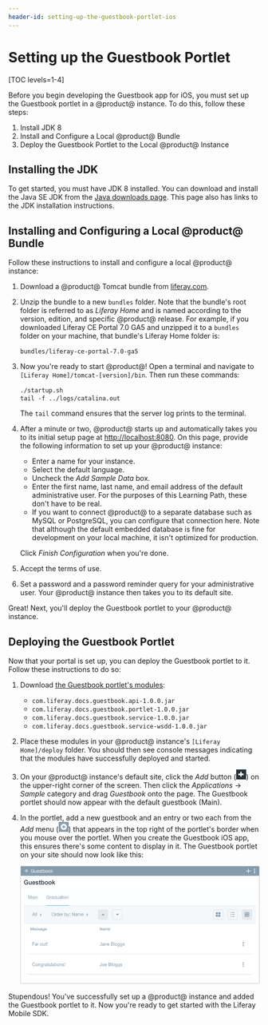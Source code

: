 ```yaml
---
header-id: setting-up-the-guestbook-portlet-ios
---
```


# Setting up the Guestbook Portlet

[TOC levels=1-4]

Before you begin developing the Guestbook app for iOS, you must set up the 
Guestbook portlet in a @product@ instance. To do this, follow these steps: 

1.  Install JDK 8
2.  Install and Configure a Local @product@ Bundle
3.  Deploy the Guestbook Portlet to the Local @product@ Instance

## Installing the JDK

To get started, you must have JDK 8 installed. You can download and install the 
Java SE JDK from the 
[Java downloads page](http://www.oracle.com/technetwork/java/javase/downloads/index.html). 
This page also has links to the JDK installation instructions. 

## Installing and Configuring a Local @product@ Bundle

Follow these instructions to install and configure a local @product@ instance:

1.  Download a @product@ Tomcat bundle from 
    [liferay.com](https://www.liferay.com/). 

2.  Unzip the bundle to a new `bundles` folder. Note that the bundle's root 
    folder is referred to as *Liferay Home* and is named according to the 
    version, edition, and specific @product@ release. For example, if you 
    downloaded Liferay CE Portal 7.0 GA5 and unzipped it to a `bundles` folder 
    on your machine, that bundle's Liferay Home folder is: 

        bundles/liferay-ce-portal-7.0-ga5

3.  Now you're ready to start @product@! Open a terminal and navigate to 
    `[Liferay Home]/tomcat-[version]/bin`. Then run these commands: 

        ./startup.sh
        tail -f ../logs/catalina.out

    The `tail` command ensures that the server log prints to the terminal. 

4.  After a minute or two, @product@ starts up and automatically takes you to
    its initial setup page at 
    [http://localhost:8080](http://localhost:8080). 
    On this page, provide the following information to set up your @product@ 
    instance: 

    -   Enter a name for your instance.
    -   Select the default language. 
    -   Uncheck the *Add Sample Data* box. 
    -   Enter the first name, last name, and email address of the default 
        administrative user. For the purposes of this Learning Path, these don't 
        have to be real.
    -   If you want to connect @product@ to a separate database such as MySQL or 
        PostgreSQL, you can configure that connection here. Note that although 
        the default embedded database is fine for development on your local 
        machine, it isn't optimized for production. 

    Click *Finish Configuration* when you're done. 

5.  Accept the terms of use.

6.  Set a password and a password reminder query for your administrative user. 
    Your @product@ instance then takes you to its default site. 

Great! Next, you'll deploy the Guestbook portlet to your @product@ instance. 

## Deploying the Guestbook Portlet

Now that your portal is set up, you can deploy the Guestbook portlet to it. 
Follow these instructions to do so: 

1.  Download [the Guestbook portlet's
    modules](https://portal.liferay.dev/documents/113763090/114000186/guestbook-services.zip): 

    - `com.liferay.docs.guestbook.api-1.0.0.jar`
    - `com.liferay.docs.guestbook.portlet-1.0.0.jar`
    - `com.liferay.docs.guestbook.service-1.0.0.jar`
    - `com.liferay.docs.guestbook.service-wsdd-1.0.0.jar`

2.  Place these modules in your @product@ instance's `[Liferay Home]/deploy` 
    folder. You should then see console messages indicating that the modules 
    have successfully deployed and started. 

3.  On your @product@ instance's default site, click the *Add* button 
    (![Add](../../../images/icon-control-menu-add.png)) on the upper-right 
    corner of the screen. Then click the *Applications* &rarr; *Sample* category 
    and drag *Guestbook* onto the page. The Guestbook portlet should now appear 
    with the default guestbook (Main). 

4.  In the portlet, add a new guestbook and an entry or two each from the *Add* 
    menu (![Add](../../../images/icon-app-add.png)) that appears in the top 
    right of the portlet's border when you mouse over the portlet. When you 
    create the Guestbook iOS app, this ensures there's some content to display 
    in it. The Guestbook portlet on your site should now look like this: 

    ![Figure 1: The Guestbook portlet, with a new guestbook and some entries.](../../../images/guestbook-portlet-01.png)

Stupendous! You've successfully set up a @product@ instance and added the 
Guestbook portlet to it. Now you're ready to get started with the Liferay Mobile 
SDK. 
